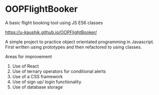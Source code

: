 # OOPFlightBooker
A basic flight booking tool using JS ES6 classes

https://u-kaushik.github.io/OOPFlightBooker/

A simple project to practice object orientated programming in Javascript.
First written using prototypes and then refactored to using classes.

Areas for improvement
1. Use of React
2. Use of ternary operators for conditional alerts
3. Use of a CSS framework
4. Use of sign up/ login functionality
5. Use of database storage
